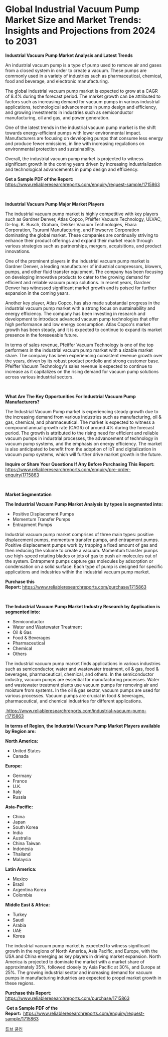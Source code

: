 <p><h1>Global Industrial Vacuum Pump Market Size and Market Trends: Insights and Projections from 2024 to 2031</h1></p><p><strong>Industrial Vacuum Pump Market Analysis and Latest Trends</strong></p>
<p><p>An industrial vacuum pump is a type of pump used to remove air and gases from a closed system in order to create a vacuum. These pumps are commonly used in a variety of industries such as pharmaceutical, chemical, food and beverage, and electronic manufacturing.</p><p>The global industrial vacuum pump market is expected to grow at a CAGR of 8.4% during the forecast period. The market growth can be attributed to factors such as increasing demand for vacuum pumps in various industrial applications, technological advancements in pump design and efficiency, and growing investments in industries such as semiconductor manufacturing, oil and gas, and power generation.</p><p>One of the latest trends in the industrial vacuum pump market is the shift towards energy-efficient pumps with lower environmental impact. Manufacturers are focusing on developing pumps that consume less energy and produce fewer emissions, in line with increasing regulations on environmental protection and sustainability.</p><p>Overall, the industrial vacuum pump market is projected to witness significant growth in the coming years driven by increasing industrialization and technological advancements in pump design and efficiency.</p></p>
<p><strong>Get a Sample PDF of the Report:&nbsp;</strong> <a href="https://www.reliableresearchreports.com/enquiry/request-sample/1715863">https://www.reliableresearchreports.com/enquiry/request-sample/1715863</a></p>
<p>&nbsp;</p>
<p><strong>Industrial Vacuum Pump Major Market Players</strong></p>
<p><p>The industrial vacuum pump market is highly competitive with key players such as Gardner Denver, Atlas Copco, Pfeiffer Vacuum Technology, ULVAC, Dr-Ing. K. Busch, Graham, Dekker Vacuum Technologies, Ebara Corporation, Tsurumi Manufacturing, and Flowserve Corporation dominating the global market. These companies are continually striving to enhance their product offerings and expand their market reach through various strategies such as partnerships, mergers, acquisitions, and product innovations.</p><p>One of the prominent players in the industrial vacuum pump market is Gardner Denver, a leading manufacturer of industrial compressors, blowers, pumps, and other fluid transfer equipment. The company has been focusing on developing innovative products to cater to the growing demand for efficient and reliable vacuum pump solutions. In recent years, Gardner Denver has witnessed significant market growth and is poised for further expansion in the coming years.</p><p>Another key player, Atlas Copco, has also made substantial progress in the industrial vacuum pump market with a strong focus on sustainability and energy efficiency. The company has been investing in research and development to introduce advanced vacuum pump technologies that offer high performance and low energy consumption. Atlas Copco's market growth has been steady, and it is expected to continue to expand its market presence in the foreseeable future.</p><p>In terms of sales revenue, Pfeiffer Vacuum Technology is one of the top performers in the industrial vacuum pump market with a sizable market share. The company has been experiencing consistent revenue growth over the years, driven by its robust product portfolio and strong customer base. Pfeiffer Vacuum Technology's sales revenue is expected to continue to increase as it capitalizes on the rising demand for vacuum pump solutions across various industrial sectors.</p></p>
<p>&nbsp;</p>
<p><strong>What Are The Key Opportunities For Industrial Vacuum Pump Manufacturers?</strong></p>
<p><p>The Industrial Vacuum Pump market is experiencing steady growth due to the increasing demand from various industries such as manufacturing, oil & gas, chemical, and pharmaceutical. The market is expected to witness a compound annual growth rate (CAGR) of around 4% during the forecast period. The growth is attributed to the rising need for efficient and reliable vacuum pumps in industrial processes, the advancement of technology in vacuum pump systems, and the emphasis on energy efficiency. The market is also anticipated to benefit from the adoption of IoT and digitalization in vacuum pump systems, which will further drive market growth in the future.</p></p>
<p><strong>Inquire or Share Your Questions If Any Before Purchasing This Report:</strong> <a href="https://www.reliableresearchreports.com/enquiry/pre-order-enquiry/1715863">https://www.reliableresearchreports.com/enquiry/pre-order-enquiry/1715863</a></p>
<p>&nbsp;</p>
<p><strong>Market Segmentation</strong></p>
<p><strong>The Industrial Vacuum Pump Market Analysis by types is segmented into:</strong></p>
<p><ul><li>Positive Displacement Pumps</li><li>Momentum Transfer Pumps</li><li>Entrapment Pumps</li></ul></p>
<p><p>Industrial vacuum pump market comprises of three main types: positive displacement pumps, momentum transfer pumps, and entrapment pumps. Positive displacement pumps work by trapping a fixed amount of gas and then reducing the volume to create a vacuum. Momentum transfer pumps use high-speed rotating blades or jets of gas to push air molecules out of the system. Entrapment pumps capture gas molecules by adsorption or condensation on a solid surface. Each type of pump is designed for specific applications and industries within the industrial vacuum pump market.</p></p>
<p><strong>Purchase this Report:&nbsp;</strong><a href="https://www.reliableresearchreports.com/purchase/1715863">https://www.reliableresearchreports.com/purchase/1715863</a></p>
<p>&nbsp;</p>
<p><strong>The Industrial Vacuum Pump Market Industry Research by Application is segmented into:</strong></p>
<p><ul><li>Semiconductor</li><li>Water and Wastewater Treatment</li><li>Oil & Gas</li><li>Food & Beverages</li><li>Pharmaceutical</li><li>Chemical</li><li>Others</li></ul></p>
<p><p>The industrial vacuum pump market finds applications in various industries such as semiconductor, water and wastewater treatment, oil & gas, food & beverages, pharmaceutical, chemical, and others. In the semiconductor industry, vacuum pumps are essential for manufacturing processes. Water and wastewater treatment plants use vacuum pumps for removing air and moisture from systems. In the oil & gas sector, vacuum pumps are used for various processes. Vacuum pumps are crucial in food & beverages, pharmaceutical, and chemical industries for different applications.</p></p>
<p><a href="https://www.reliableresearchreports.com/industrial-vacuum-pump-r1715863">&nbsp;https://www.reliableresearchreports.com/industrial-vacuum-pump-r1715863</a></p>
<p><strong>In terms of Region, the Industrial Vacuum Pump Market Players available by Region are:</strong></p>
<p>
    <p> <strong> North America: </strong>
        <ul>
            <li>United States</li>
            <li>Canada</li>
        </ul>
        </p> 
    <p> <strong> Europe: </strong>
        <ul>
            <li>Germany</li>
            <li>France</li>
            <li>U.K.</li>
            <li>Italy</li>
            <li>Russia</li>
        </ul>
        </p> 
    <p> <strong> Asia-Pacific: </strong>
        <ul>
            <li>China</li>
            <li>Japan</li>
            <li>South Korea</li>
            <li>India</li>
            <li>Australia</li>
            <li>China Taiwan</li>
            <li>Indonesia</li>
            <li>Thailand</li>
            <li>Malaysia</li>
        </ul>
        </p> 
    <p> <strong> Latin America: </strong>
        <ul>
            <li>Mexico</li>
            <li>Brazil</li>
            <li>Argentina Korea</li>
            <li>Colombia</li>
        </ul>
        </p> 
    <p> <strong> Middle East & Africa: </strong>
        <ul>
            <li>Turkey</li>
            <li>Saudi</li>
            <li>Arabia</li>
            <li>UAE</li>
            <li>Korea</li>
        </ul>
    </p>
    </p>
<p><p>The industrial vacuum pump market is expected to witness significant growth in the regions of North America, Asia Pacific, and Europe, with the USA and China emerging as key players in driving market expansion. North America is projected to dominate the market with a market share of approximately 35%, followed closely by Asia Pacific at 30%, and Europe at 25%. The growing industrial sector and increasing demand for vacuum pumps in manufacturing industries are expected to propel market growth in these regions.</p></p>
<p><strong>Purchase this Report: </strong><a href="https://www.reliableresearchreports.com/purchase/1715863">https://www.reliableresearchreports.com/purchase/1715863</a></p>
<p>&nbsp;<strong>Get a Sample PDF of the Report:&nbsp;&nbsp;</strong><a href="https://www.reliableresearchreports.com/enquiry/request-sample/1715863">https://www.reliableresearchreports.com/enquiry/request-sample/1715863</a></p>
<p><strong></strong></p>
<p><p><a href="https://github.com/nicholasellison0076890/Market-Research-Report-List-2/blob/main/863990746699.md">튜브 쿨러</a></p></p>